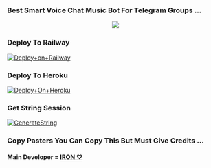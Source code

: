 ### Best Smart Voice Chat Music Bot For Telegram Groups ...


<p align="center"><a href="https://t.me/marrk85"><img src="https://te.legra.ph/file/d9635c34298e74f348cfd.jpg"></a></p>




### Deploy To Railway

[![Deploy+on+Railway](https://railway.app/button.svg)](https://railway.app/new/template?template=https://github.com/marrk85/MusicPlayer&envs=API_ID,API_HASH,BOT_TOKEN,STRING_SESSION)


### Deploy To Heroku

[![Deploy+On+Heroku](https://www.herokucdn.com/deploy/button.svg)](https://heroku.com/deploy?template=https://github.com/marrk85/MusicPlayer)



### Get String Session

[![GenerateString](https://img.shields.io/badge/repl.it-generateString-yellowgreen)](https://replit.com/@marrk85/genStr)



### Copy Pasters You Can Copy This But Must Give Credits ...

#### Main Developer = [IRON ♡](https://t.me/marrk85)
